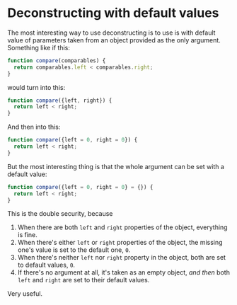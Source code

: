 # Deconstructing with default values

The most interesting way to use deconstructing is to use is with default value
of parameters taken from an object provided as the only argument. Something like
if this:

```javascript
function compare(comparables) {
  return comparables.left < comparables.right;
}
```

would turn into this:

```javascript
function compare({left, right}) {
  return left < right;
}
```

And then into this:

```javascript
function compare({left = 0, right = 0}) {
  return left < right;
}
```

But the most interesting thing is that the whole argument can be set with a
default value:

```javascript
function compare({left = 0, right = 0} = {}) {
  return left < right;
}
```

This is the double security, because

1. When there are both `left` and `right` properties of the object, everything
   is fine.
2. When there's either `left` or `right` properties of the object, the missing
   one's value is set to the default one, `0`.
3. When there's neither `left` nor `right` property in the object, both are set
   to default values, `0`.
4. If there's no argument at all, it's taken as an empty object, _and then_ both
   `left` and `right` are set to their default values.

Very useful.
